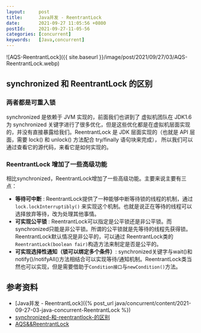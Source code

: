 ```yaml
---
layout:     post
title:      Java并发 - ReentrantLock
date:       2021-09-27 11:05:56 +0800
postId:     2021-09-27-11-05-56
categories: [concurrent]
keywords:   [Java,concurrent]
---
```



![AQS-ReentrantLock]({{ site.baseurl }}/image/post/2021/09/27/03/AQS-ReentrantLock.webp)


## synchronized 和 ReentrantLock 的区别

### 两者都是可重入锁
synchronized 是依赖于 JVM 实现的，前面我们也讲到了 虚拟机团队在 JDK1.6 为 synchronized 
关键字进行了很多优化，但是这些优化都是在虚拟机层面实现的，并没有直接暴露给我们。ReentrantLock 
是 JDK 层面实现的（也就是 API 层面，需要 lock() 和 unlock() 方法配合 try/finally 语句块来完成），
所以我们可以通过查看它的源代码，来看它是如何实现的。

### ReentrantLock 增加了一些高级功能
相比synchronized，ReentrantLock增加了一些高级功能。主要来说主要有三点：
* **等待可中断** : ReentrantLock提供了一种能够中断等待锁的线程的机制，通过 `lock.lockInterruptibly()` 来实现这个机制。也就是说正在等待的线程可以选择放弃等待，改为处理其他事情。
* **可实现公平锁** : ReentrantLock可以指定是公平锁还是非公平锁。而synchronized只能是非公平锁。所谓的公平锁就是先等待的线程先获得锁。ReentrantLock默认情况是非公平的，可以通过 ReentrantLock类的`ReentrantLock(boolean fair)`构造方法来制定是否是公平的。
* **可实现选择性通知（锁可以绑定多个条件）**: synchronized关键字与wait()和notify()/notifyAll()方法相结合可以实现等待/通知机制。ReentrantLock类当然也可以实现，但是需要借助于`Condition接口`与`newCondition()`方法。

## 参考资料
* [Java并发 - ReentrantLock]({% post_url java/concurrent/content/2021-09-27-03-java-concurrent-ReentrantLock %})
* [synchronized-和-reentrantlock-的区别](https://snailclimb.gitee.io/javaguide/#/docs/java/multi-thread/Java并发进阶常见面试题总结?id=_15-谈谈-synchronized-和-reentrantlock-的区别)
* [AQS&&ReentrantLock](https://mp.weixin.qq.com/s?__biz=MzU4NzA3MTc5Mg==&mid=2247484035&idx=1&sn=ccaec352e192f1fd40020d9a984e9461&chksm=fdf0eadcca8763ca5c44bd19118fd00e843c163deb40cda444b3fc08430c57760db15eca1ea6&scene=21&cur_album_id=1657204970858872832#wechat_redirect)

